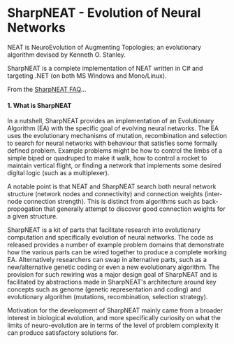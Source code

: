 # SharpNEAT - Evolution of Neural Networks

NEAT is NeuroEvolution of Augmenting Topologies; an evolutionary algorithm devised by Kenneth O. Stanley. 

SharpNEAT is a complete implementation of NEAT written in C# and targeting .NET (on both MS Windows and Mono/Linux).

From the [SharpNEAT FAQ](http://sharpneat.sourceforge.net/faq.html)...

#### 1. What is SharpNEAT

In a nutshell, SharpNEAT provides an implementation of an Evolutionary Algorithm (EA) with the specific goal of evolving neural networks. The EA uses the evolutionary mechanisms of mutation, recombination and selection to search for neural networks with behaviour that satisfies some formally defined problem. Example problems might be how to control the limbs of a simple biped or quadruped to make it walk, how to control a rocket to maintain vertical flight, or finding a network that implements some desired digital logic (such as a multiplexer).

A notable point is that NEAT and SharpNEAT search both neural network structure (network nodes and connectivity) and connection weights (inter-node connection strength). This is distinct from algorithms such as back-propogation that generally attempt to discover good connection weights for a given structure.

SharpNEAT is a kit of parts that facilitate research into evolutionary computation and specifically evolution of neural networks. The code as released provides a number of example problem domains that demonstrate how the various parts can be wired together to produce a complete working EA. Alternatively researchers can swap in alternative parts, such as a new/alternative genetic coding or even a new evolutionary algorithm. The provision for such rewiring was a major design goal of SharpNEAT and is facilitated by abstractions made in SharpNEAT's architecture around key concepts such as genome (genetic representation and coding) and evolutionary algorithm (mutations, recombination, selection strategy).

Motivation for the development of SharpNEAT mainly came from a broader interest in biological evolution, and more specifically curiosity on what the limits of neuro-evolution are in terms of the level of problem complexity it can produce satisfactory solutions for.
